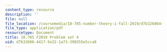 ```yaml
---
content_type: resource
description: ''
file: null
file_location: /coursemedia/18-785-number-theory-i-fall-2019/d7b3260644175e321a73290355e5cca0_MIT18_785F19_pset4.pdf
file_type: application/pdf
resourcetype: Document
title: 18.785 F2019 Problem set 4
uid: d7b32606-4417-5e32-1a73-290355e5cca0
---
```

